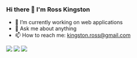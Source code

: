 ### Hi there 👋 I'm Ross Kingston

<!--
**Kingstr3/Kingstr3** is a ✨ _special_ ✨ repository because its `README.md` (this file) appears on your GitHub profile.
- 👯 I’m looking to collaborate on ...
- 🤔 I’m looking for help with ...
- 😄 Pronouns: ...
- ⚡ Fun fact: ...
- 🌱 I’m currently learning React
<img src="https://img.shields.io/badge/Python-3776AB?style=for-the-badge&logo=python&logoColor=white"/>
-->

- 🔭 I’m currently working on web applications
- 💬 Ask me about anything
- 📫 How to reach me: kingston.ross@gmail.com 

<img src="https://img.shields.io/badge/LinkedIn-0077B5?style=for-the-badge&logo=linkedin&logoColor=white"/>

<img src="https://github-readme-stats.vercel.app/api?username=Kingstr3&show_icons=true"/>

<img src="https://github-readme-stats.vercel.app/api/top-langs?username=Kingstr3"/>




